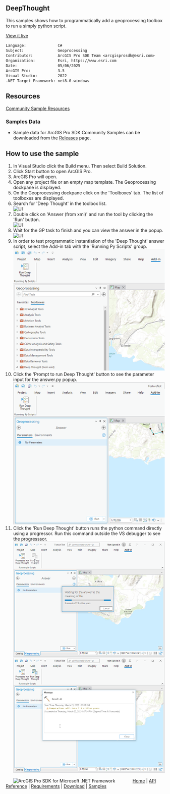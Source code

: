 ## DeepThought

<!-- TODO: Write a brief abstract explaining this sample -->
This samples shows how to programmatically add a geoprocessing toolbox to run a simply python script.  
  


<a href="https://pro.arcgis.com/en/pro-app/sdk/" target="_blank">View it live</a>

<!-- TODO: Fill this section below with metadata about this sample-->
```
Language:              C#
Subject:               Geoprocessing
Contributor:           ArcGIS Pro SDK Team <arcgisprosdk@esri.com>
Organization:          Esri, https://www.esri.com
Date:                  05/06/2025
ArcGIS Pro:            3.5
Visual Studio:         2022
.NET Target Framework: net8.0-windows
```

## Resources

[Community Sample Resources](https://github.com/Esri/arcgis-pro-sdk-community-samples#resources)

### Samples Data

* Sample data for ArcGIS Pro SDK Community Samples can be downloaded from the [Releases](https://github.com/Esri/arcgis-pro-sdk-community-samples/releases) page.  

## How to use the sample
<!-- TODO: Explain how this sample can be used. To use images in this section, create the image file in your sample project's screenshots folder. Use relative url to link to this image using this syntax: ![My sample Image](FacePage/SampleImage.png) -->
      
  
1. In Visual Studio click the Build menu. Then select Build Solution.
2. Click Start button to open ArcGIS Pro.  
3. ArcGIS Pro will open.   
4. Open any project file or an empty map template. The Geoprocessing dockpane is displayed.  
5. On the Geoprocessing dockpane click on the 'Toolboxes' tab.  The list of toolboxes are displayed.  
6. Search for 'Deep Thought' in the toolbox list.    
![UI](Screenshots/Screen1.png)  
7. Double click on 'Answer (from xml)' and run the tool by clicking the 'Run' button.  
![UI](Screenshots/Screen2.png)  
8. Wait for the GP task to finish and you can view the answer in the popup.  
![UI](Screenshots/Screen3.png)  
9. In order to test programmatic instantiation of the 'Deep Thought' answer script, select the Add-in tab with the 'Running Py Scripts' group.  
![UI](Screenshots/Screen4.png)  
10. Click the 'Prompt to run Deep Thought' button to see the parameter input for the answer.py popup.  
![UI](Screenshots/Screen5.png)  
11. Click the 'Run Deep Thought' button runs the python command directly using a progressor.  Run this command outside the VS debugger to see the progresssor.  
![UI](Screenshots/Screen6.png)    
![UI](Screenshots/Screen7.png)  
  

<!-- End -->

&nbsp;&nbsp;&nbsp;&nbsp;&nbsp;&nbsp;<img src="https://esri.github.io/arcgis-pro-sdk/images/ArcGISPro.png"  alt="ArcGIS Pro SDK for Microsoft .NET Framework" height = "20" width = "20" align="top"  >
&nbsp;&nbsp;&nbsp;&nbsp;&nbsp;&nbsp;&nbsp;&nbsp;&nbsp;&nbsp;&nbsp;&nbsp;
[Home](https://github.com/Esri/arcgis-pro-sdk/wiki) | <a href="https://pro.arcgis.com/en/pro-app/latest/sdk/api-reference" target="_blank">API Reference</a> | [Requirements](https://github.com/Esri/arcgis-pro-sdk/wiki#requirements) | [Download](https://github.com/Esri/arcgis-pro-sdk/wiki#installing-arcgis-pro-sdk-for-net) | <a href="https://github.com/esri/arcgis-pro-sdk-community-samples" target="_blank">Samples</a>
